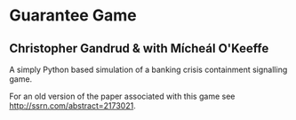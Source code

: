 # Guarantee Game
## Christopher Gandrud & with Mícheál O'Keeffe

A simply Python based simulation of a banking crisis containment signalling game.

For an old version of the paper associated with this game see <http://ssrn.com/abstract=2173021>.